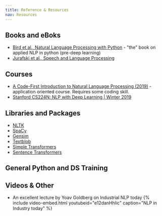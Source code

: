 ```yaml
---
title: Reference & Resources
nav: Resources
---
```


## Books and eBoks

* [Bird et al., Natural Language Processing with Python](https://www.nltk.org/book/) - "the" book on applied NLP in python (pre-deep learning)
* [Jurafski et al., Speech and Language Processing](https://web.stanford.edu/~jurafsky/slp3/)

## Courses
* [A Code-First Introduction to Natural Language Processing (2019)](https://www.fast.ai/2019/07/08/fastai-nlp/) - application oriented course. Requires some coding skill.
* [Stanford CS224N: NLP with Deep Learning | Winter 2019](https://www.youtube.com/playlist?list=PLoROMvodv4rOhcuXMZkNm7j3fVwBBY42z)

## Libraries and Packages
* [NLTK](https://www.nltk.org/book/)
* [SpaCy](https://spacy.io/)
* [Gensim](https://radimrehurek.com/gensim/)
* [Textblob](https://textblob.readthedocs.io/en/dev/)
* [Simple Transformers](https://simpletransformers.ai/)
* [Sentence Transformers](https://github.com/UKPLab/sentence-transformers)

## General Python and DS Training

## Videos & Other

* An excellent lecture by Yoav Goldberg on Industrial NLP today
{% include video-embed.html youtubeid="e12danHhlic" caption="NLP in Industry today" %}

